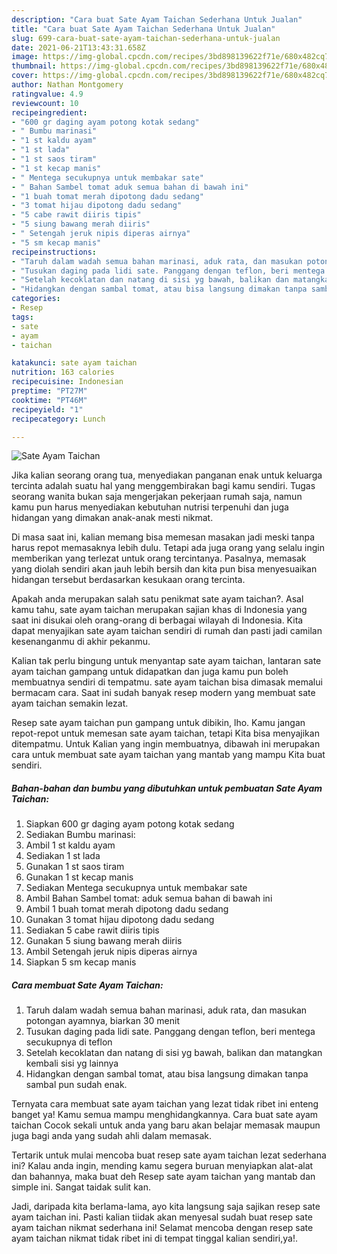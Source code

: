 ```yaml
---
description: "Cara buat Sate Ayam Taichan Sederhana Untuk Jualan"
title: "Cara buat Sate Ayam Taichan Sederhana Untuk Jualan"
slug: 699-cara-buat-sate-ayam-taichan-sederhana-untuk-jualan
date: 2021-06-21T13:43:31.658Z
image: https://img-global.cpcdn.com/recipes/3bd898139622f71e/680x482cq70/sate-ayam-taichan-foto-resep-utama.jpg
thumbnail: https://img-global.cpcdn.com/recipes/3bd898139622f71e/680x482cq70/sate-ayam-taichan-foto-resep-utama.jpg
cover: https://img-global.cpcdn.com/recipes/3bd898139622f71e/680x482cq70/sate-ayam-taichan-foto-resep-utama.jpg
author: Nathan Montgomery
ratingvalue: 4.9
reviewcount: 10
recipeingredient:
- "600 gr daging ayam potong kotak sedang"
- " Bumbu marinasi"
- "1 st kaldu ayam"
- "1 st lada"
- "1 st saos tiram"
- "1 st kecap manis"
- " Mentega secukupnya untuk membakar sate"
- " Bahan Sambel tomat aduk semua bahan di bawah ini"
- "1 buah tomat merah dipotong dadu sedang"
- "3 tomat hijau dipotong dadu sedang"
- "5 cabe rawit diiris tipis"
- "5 siung bawang merah diiris"
- " Setengah jeruk nipis diperas airnya"
- "5 sm kecap manis"
recipeinstructions:
- "Taruh dalam wadah semua bahan marinasi, aduk rata, dan masukan potongan ayamnya, biarkan 30 menit"
- "Tusukan daging pada lidi sate. Panggang dengan teflon, beri mentega secukupnya di teflon"
- "Setelah kecoklatan dan natang di sisi yg bawah, balikan dan matangkan kembali sisi yg lainnya"
- "Hidangkan dengan sambal tomat, atau bisa langsung dimakan tanpa sambal pun sudah enak."
categories:
- Resep
tags:
- sate
- ayam
- taichan

katakunci: sate ayam taichan 
nutrition: 163 calories
recipecuisine: Indonesian
preptime: "PT27M"
cooktime: "PT46M"
recipeyield: "1"
recipecategory: Lunch

---
```



![Sate Ayam Taichan](https://img-global.cpcdn.com/recipes/3bd898139622f71e/680x482cq70/sate-ayam-taichan-foto-resep-utama.jpg)

Jika kalian seorang orang tua, menyediakan panganan enak untuk keluarga tercinta adalah suatu hal yang menggembirakan bagi kamu sendiri. Tugas seorang  wanita bukan saja mengerjakan pekerjaan rumah saja, namun kamu pun harus menyediakan kebutuhan nutrisi terpenuhi dan juga hidangan yang dimakan anak-anak mesti nikmat.

Di masa  saat ini, kalian memang bisa memesan masakan jadi meski tanpa harus repot memasaknya lebih dulu. Tetapi ada juga orang yang selalu ingin memberikan yang terlezat untuk orang tercintanya. Pasalnya, memasak yang diolah sendiri akan jauh lebih bersih dan kita pun bisa menyesuaikan hidangan tersebut berdasarkan kesukaan orang tercinta. 



Apakah anda merupakan salah satu penikmat sate ayam taichan?. Asal kamu tahu, sate ayam taichan merupakan sajian khas di Indonesia yang saat ini disukai oleh orang-orang di berbagai wilayah di Indonesia. Kita dapat menyajikan sate ayam taichan sendiri di rumah dan pasti jadi camilan kesenanganmu di akhir pekanmu.

Kalian tak perlu bingung untuk menyantap sate ayam taichan, lantaran sate ayam taichan gampang untuk didapatkan dan juga kamu pun boleh membuatnya sendiri di tempatmu. sate ayam taichan bisa dimasak memalui bermacam cara. Saat ini sudah banyak resep modern yang membuat sate ayam taichan semakin lezat.

Resep sate ayam taichan pun gampang untuk dibikin, lho. Kamu jangan repot-repot untuk memesan sate ayam taichan, tetapi Kita bisa menyajikan ditempatmu. Untuk Kalian yang ingin membuatnya, dibawah ini merupakan cara untuk membuat sate ayam taichan yang mantab yang mampu Kita buat sendiri.

<!--inarticleads1-->

##### Bahan-bahan dan bumbu yang dibutuhkan untuk pembuatan Sate Ayam Taichan:

1. Siapkan 600 gr daging ayam potong kotak sedang
1. Sediakan  Bumbu marinasi:
1. Ambil 1 st kaldu ayam
1. Sediakan 1 st lada
1. Gunakan 1 st saos tiram
1. Gunakan 1 st kecap manis
1. Sediakan  Mentega secukupnya untuk membakar sate
1. Ambil  Bahan Sambel tomat: aduk semua bahan di bawah ini
1. Ambil 1 buah tomat merah dipotong dadu sedang
1. Gunakan 3 tomat hijau dipotong dadu sedang
1. Sediakan 5 cabe rawit diiris tipis
1. Gunakan 5 siung bawang merah diiris
1. Ambil  Setengah jeruk nipis diperas airnya
1. Siapkan 5 sm kecap manis




<!--inarticleads2-->

##### Cara membuat Sate Ayam Taichan:

1. Taruh dalam wadah semua bahan marinasi, aduk rata, dan masukan potongan ayamnya, biarkan 30 menit
1. Tusukan daging pada lidi sate. Panggang dengan teflon, beri mentega secukupnya di teflon
1. Setelah kecoklatan dan natang di sisi yg bawah, balikan dan matangkan kembali sisi yg lainnya
1. Hidangkan dengan sambal tomat, atau bisa langsung dimakan tanpa sambal pun sudah enak.




Ternyata cara membuat sate ayam taichan yang lezat tidak ribet ini enteng banget ya! Kamu semua mampu menghidangkannya. Cara buat sate ayam taichan Cocok sekali untuk anda yang baru akan belajar memasak maupun juga bagi anda yang sudah ahli dalam memasak.

Tertarik untuk mulai mencoba buat resep sate ayam taichan lezat sederhana ini? Kalau anda ingin, mending kamu segera buruan menyiapkan alat-alat dan bahannya, maka buat deh Resep sate ayam taichan yang mantab dan simple ini. Sangat taidak sulit kan. 

Jadi, daripada kita berlama-lama, ayo kita langsung saja sajikan resep sate ayam taichan ini. Pasti kalian tiidak akan menyesal sudah buat resep sate ayam taichan nikmat sederhana ini! Selamat mencoba dengan resep sate ayam taichan nikmat tidak ribet ini di tempat tinggal kalian sendiri,ya!.

